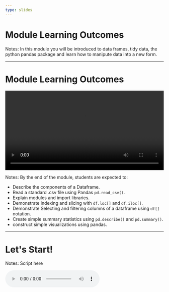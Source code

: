 ```yaml
---
type: slides
---
```


# Module Learning Outcomes

Notes: In this module you will be introduced to data frames, tidy data, the python pandas package and learn how to manipute data into a new form.

---

# Module Learning Outcomes

<html>
<video style="display:block; margin: 0 auto;" width="100%" height="auto" controls >
  <source src="sample_video.mp4" type="video/mp4">
Your browser does not support the video tag.
</video></html>

Notes:
By the end of the module, students are expected to:
- Describe the components of a Dataframe.
- Read a standard .csv file using Pandas `pd.read_csv()`.
- Explain modules and import libraries.
- Demonstrate indexing and slicing with `df.loc[]` and `df.iloc[]`.
- Demonstrate Selecting and filtering columns of a dataframe using `df[]` notation.
- Create simple summary statistics using `pd.describe()` and `pd.summary()`.
- construct simple visualizations using pandas.

---

# Let's Start!

Notes: Script here
<html>
<audio controls >
  <source src="placeholder_audio.mp3" />
</audio></html>
